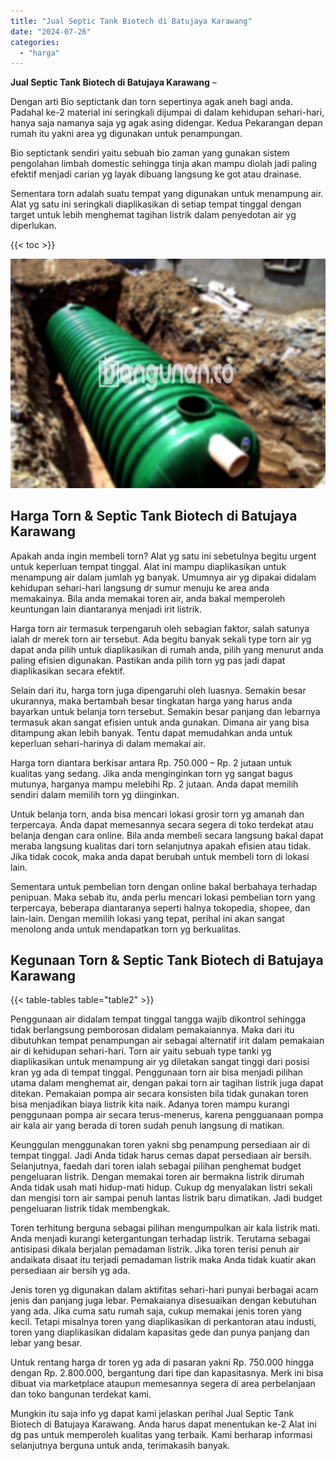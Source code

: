 ```yaml
---
title: "Jual Septic Tank Biotech di Batujaya Karawang"
date: "2024-07-26"
categories: 
  - "harga"
---
```


**Jual Septic Tank Biotech di Batujaya Karawang** –

Dengan arti Bio septictank dan torn sepertinya agak aneh bagi anda. Padahal ke-2 material ini seringkali dijumpai di dalam kehidupan sehari-hari, hanya saja namanya saja yg agak asing didengar. Kedua Pekarangan depan rumah itu yakni area yg digunakan untuk penampungan.

Bio septictank sendiri yaitu sebuah bio zaman yang gunakan sistem pengolahan limbah domestic sehingga tinja akan mampu diolah jadi paling efektif menjadi carian yg layak dibuang langsung ke got atau drainase.

Sementara torn adalah suatu tempat yang digunakan untuk menampung air. Alat yg satu ini seringkali diaplikasikan di setiap tempat tinggal dengan target untuk lebih menghemat tagihan listrik dalam penyedotan air yg diperlukan.

{{< toc >}}

![Jual Septic Tank Biotech di Batujaya Karawang](/images/jual-bio-septictank-45.png)

## Harga Torn & Septic Tank Biotech di Batujaya Karawang

Apakah anda ingin membeli torn? Alat yg satu ini sebetulnya begitu urgent untuk keperluan tempat tinggal. Alat ini mampu diaplikasikan untuk menampung air dalam jumlah yg banyak. Umumnya air yg dipakai didalam kehidupan sehari-hari langsung dr sumur menuju ke area anda memakainya. Bila anda memakai toren air, anda bakal memperoleh keuntungan lain diantaranya menjadi irit listrik.

Harga torn air termasuk terpengaruh oleh sebagian faktor, salah satunya ialah dr merek torn air tersebut. Ada begitu banyak sekali type torn air yg dapat anda pilih untuk diaplikasikan di rumah anda, pilih yang menurut anda paling efisien digunakan. Pastikan anda pilih torn yg pas jadi dapat diaplikasikan secara efektif.

Selain dari itu, harga torn juga dipengaruhi oleh luasnya. Semakin besar ukurannya, maka bertambah besar tingkatan harga yang harus anda bayarkan untuk belanja torn tersebut. Semakin besar panjang dan lebarnya termasuk akan sangat efisien untuk anda gunakan. Dimana air yang bisa ditampung akan lebih banyak. Tentu dapat memudahkan anda untuk keperluan sehari-harinya di dalam memakai air.

Harga torn diantara berkisar antara Rp. 750.000 – Rp. 2 jutaan untuk kualitas yang sedang. Jika anda menginginkan torn yg sangat bagus mutunya, harganya mampu melebihi Rp. 2 jutaan. Anda dapat memilih sendiri dalam memilih torn yg diinginkan.

Untuk belanja torn, anda bisa mencari lokasi grosir torn yg amanah dan terpercaya. Anda dapat memesannya secara segera di toko terdekat atau belanja dengan cara online. Bila anda membeli secara langsung bakal dapat meraba langsung kualitas dari torn selanjutnya apakah efisien atau tidak. Jika tidak cocok, maka anda dapat berubah untuk membeli torn di lokasi lain.

Sementara untuk pembelian torn dengan online bakal berbahaya terhadap penipuan. Maka sebab itu, anda perlu mencari lokasi pembelian torn yang terpercaya, beberapa diantaranya seperti halnya tokopedia, shopee, dan lain-lain. Dengan memilih lokasi yang tepat, perihal ini akan sangat menolong anda untuk mendapatkan torn yg berkualitas.

## Kegunaan Torn & Septic Tank Biotech di Batujaya Karawang

{{< table-tables table="table2" >}}

Penggunaan air didalam tempat tinggal tangga wajib dikontrol sehingga tidak berlangsung pemborosan didalam pemakaiannya. Maka dari itu dibutuhkan tempat penampungan air sebagai alternatif irit dalam pemakaian air di kehidupan sehari-hari. Torn air yaitu sebuah type tanki yg diaplikasikan untuk menampung air yg diletakan sangat tinggi dari posisi kran yg ada di tempat tinggal. Penggunaan torn air bisa menjadi pilihan utama dalam menghemat air, dengan pakai torn air tagihan listrik juga dapat ditekan. Pemakaian pompa air secara konsisten bila tidak gunakan toren bisa menjadikan biaya listrik kita naik. Adanya toren mampu kurangi penggunaan pompa air secara terus-menerus, karena pengguanaan pompa air kala air yang berada di toren sudah penuh langsung di matikan.

Keunggulan menggunakan toren yakni sbg penampung persediaan air di tempat tinggal. Jadi Anda tidak harus cemas dapat persediaan air bersih. Selanjutnya, faedah dari toren ialah sebagai pilihan penghemat budget pengeluaran listrik. Dengan memakai toren air bermakna listrik dirumah Anda tidak usah mati hidup-mati hidup. Cukup dg menyalakan listri sekali dan mengisi torn air sampai penuh lantas listrik baru dimatikan. Jadi budget pengeluaran listrik tidak membengkak.

Toren terhitung berguna sebagai pilihan mengumpulkan air kala listrik mati. Anda menjadi kurangi ketergantungan terhadap listrik. Terutama sebagai antisipasi dikala berjalan pemadaman listrik. Jika toren terisi penuh air andaikata disaat itu terjadi pemadaman listrik maka Anda tidak kuatir akan persediaan air bersih yg ada.

Jenis toren yg digunakan dalam aktifitas sehari-hari punyai berbagai acam jenis dan panjang juga lebar. Pemakaianya disesuaikan dengan kebutuhan yang ada. Jika cuma satu rumah saja, cukup memakai jenis toren yang kecil. Tetapi misalnya toren yang diaplikasikan di perkantoran atau industi, toren yang diaplikasikan didalam kapasitas gede dan punya panjang dan lebar yang besar.

Untuk rentang harga dr toren yg ada di pasaran yakni Rp. 750.000 hingga dengan Rp. 2.800.000, bergantung dari tipe dan kapasitasnya. Merk ini bisa dibuat via marketplace ataupun memesannya segera di area perbelanjaan dan toko bangunan terdekat kami.

Mungkin itu saja info yg dapat kami jelaskan perihal Jual Septic Tank Biotech di Batujaya Karawang. Anda harus dapat menentukan ke-2 Alat ini dg pas untuk memperoleh kualitas yang terbaik. Kami berharap informasi selanjutnya berguna untuk anda, terimakasih banyak.
